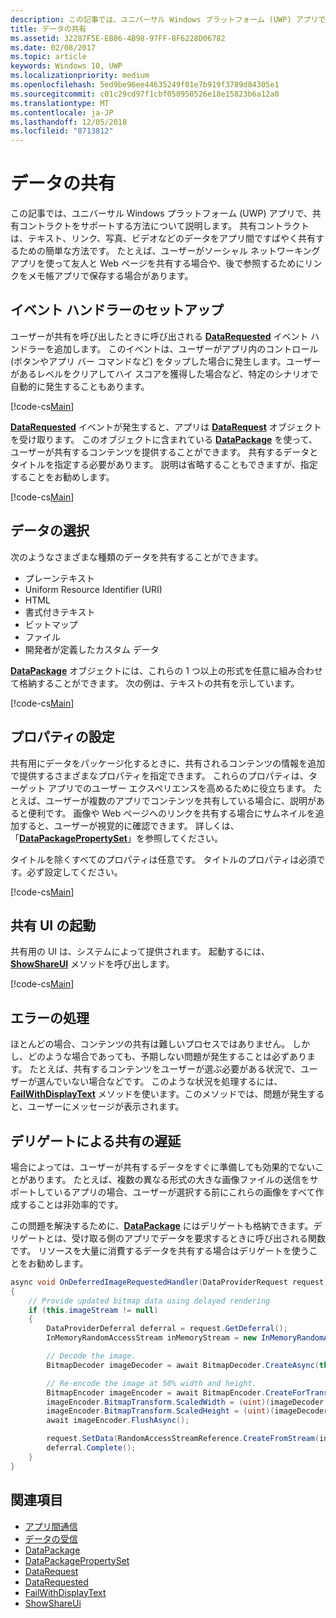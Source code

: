 ```yaml
---
description: この記事では、ユニバーサル Windows プラットフォーム (UWP) アプリで、共有コントラクトをサポートする方法について説明します。
title: データの共有
ms.assetid: 32287F5E-EB86-4B98-97FF-8F6228D06782
ms.date: 02/08/2017
ms.topic: article
keywords: Windows 10, UWP
ms.localizationpriority: medium
ms.openlocfilehash: 5ed9be96ee44635249f01e7b919f3789d84305e1
ms.sourcegitcommit: c01c29cd97f1cbf050950526e18e15823b6a12a0
ms.translationtype: MT
ms.contentlocale: ja-JP
ms.lasthandoff: 12/05/2018
ms.locfileid: "8713812"
---
```

# <a name="share-data"></a>データの共有


この記事では、ユニバーサル Windows プラットフォーム (UWP) アプリで、共有コントラクトをサポートする方法について説明します。 共有コントラクトは、テキスト、リンク、写真、ビデオなどのデータをアプリ間ですばやく共有するための簡単な方法です。 たとえば、ユーザーがソーシャル ネットワーキング アプリを使って友人と Web ページを共有する場合や、後で参照するためにリンクをメモ帳アプリで保存する場合があります。

## <a name="set-up-an-event-handler"></a>イベント ハンドラーのセットアップ

ユーザーが共有を呼び出したときに呼び出される [**DataRequested**](https://msdn.microsoft.com/library/windows/apps/Windows.ApplicationModel.DataTransfer.DataTransferManager.DataRequested) イベント ハンドラーを追加します。 このイベントは、ユーザーがアプリ内のコントロール (ボタンやアプリ バー コマンドなど) をタップした場合に発生します。ユーザーがあるレベルをクリアしてハイ スコアを獲得した場合など、特定のシナリオで自動的に発生することもあります。

[!code-cs[Main](./code/share_data/cs/MainPage.xaml.cs#SnippetPrepareToShare)]

[**DataRequested**](https://msdn.microsoft.com/library/windows/apps/Windows.ApplicationModel.DataTransfer.DataTransferManager.DataRequested) イベントが発生すると、アプリは [**DataRequest**](https://msdn.microsoft.com/library/windows/apps/Windows.ApplicationModel.DataTransfer.DataRequest) オブジェクトを受け取ります。 このオブジェクトに含まれている [**DataPackage**](https://msdn.microsoft.com/library/windows/apps/Windows.ApplicationModel.DataTransfer.DataPackage) を使って、ユーザーが共有するコンテンツを提供することができます。 共有するデータとタイトルを指定する必要があります。 説明は省略することもできますが、指定することをお勧めします。

[!code-cs[Main](./code/share_data/cs/MainPage.xaml.cs#SnippetCreateRequest)]

## <a name="choose-data"></a>データの選択

次のようなさまざまな種類のデータを共有することができます。

-   プレーンテキスト
-   Uniform Resource Identifier (URI)
-   HTML
-   書式付きテキスト
-   ビットマップ
-   ファイル
-   開発者が定義したカスタム データ

[**DataPackage**](https://msdn.microsoft.com/library/windows/apps/Windows.ApplicationModel.DataTransfer.DataPackage) オブジェクトには、これらの 1 つ以上の形式を任意に組み合わせて格納することができます。 次の例は、テキストの共有を示しています。

[!code-cs[Main](./code/share_data/cs/MainPage.xaml.cs#SnippetSetContent)]

## <a name="set-properties"></a>プロパティの設定

共有用にデータをパッケージ化するときに、共有されるコンテンツの情報を追加で提供するさまざまなプロパティを指定できます。 これらのプロパティは、ターゲット アプリでのユーザー エクスペリエンスを高めるために役立ちます。 たとえば、ユーザーが複数のアプリでコンテンツを共有している場合に、説明があると便利です。 画像や Web ページへのリンクを共有する場合にサムネイルを追加すると、ユーザーが視覚的に確認できます。 詳しくは、「[**DataPackagePropertySet**](https://msdn.microsoft.com/library/windows/apps/Windows.ApplicationModel.DataTransfer.DataPackagePropertySet)」を参照してください。

タイトルを除くすべてのプロパティは任意です。 タイトルのプロパティは必須です。必ず設定してください。

[!code-cs[Main](./code/share_data/cs/MainPage.xaml.cs#SnippetSetProperties)]

## <a name="launch-the-share-ui"></a>共有 UI の起動

共有用の UI は、システムによって提供されます。 起動するには、[**ShowShareUI**](https://msdn.microsoft.com/library/windows/apps/Windows.ApplicationModel.DataTransfer.DataTransferManager.ShowShareUI) メソッドを呼び出します。

[!code-cs[Main](./code/share_data/cs/MainPage.xaml.cs#SnippetShowUI)]

## <a name="handle-errors"></a>エラーの処理

ほとんどの場合、コンテンツの共有は難しいプロセスではありません。 しかし、どのような場合であっても、予期しない問題が発生することは必ずあります。 たとえば、共有するコンテンツをユーザーが選ぶ必要がある状況で、ユーザーが選んでいない場合などです。 このような状況を処理するには、[**FailWithDisplayText**](https://msdn.microsoft.com/library/windows/apps/Windows.ApplicationModel.DataTransfer.DataRequest.FailWithDisplayText(System.String)) メソッドを使います。このメソッドでは、問題が発生すると、ユーザーにメッセージが表示されます。

## <a name="delay-share-with-delegates"></a>デリゲートによる共有の遅延

場合によっては、ユーザーが共有するデータをすぐに準備しても効果的でないことがあります。 たとえば、複数の異なる形式の大きな画像ファイルの送信をサポートしているアプリの場合、ユーザーが選択する前にこれらの画像をすべて作成することは非効率的です。

この問題を解決するために、[**DataPackage**](https://msdn.microsoft.com/library/windows/apps/Windows.ApplicationModel.DataTransfer.DataPackage) にはデリゲートも格納できます。デリゲートとは、受け取る側のアプリでデータを要求するときに呼び出される関数です。 リソースを大量に消費するデータを共有する場合はデリゲートを使うことをお勧めします。

<!-- For some reason, this snippet was inline in the WDCML topic. Suggest moving to VS project with rest of snippets. -->
```cs
async void OnDeferredImageRequestedHandler(DataProviderRequest request)
{
    // Provide updated bitmap data using delayed rendering
    if (this.imageStream != null)
    {
        DataProviderDeferral deferral = request.GetDeferral();
        InMemoryRandomAccessStream inMemoryStream = new InMemoryRandomAccessStream();

        // Decode the image.
        BitmapDecoder imageDecoder = await BitmapDecoder.CreateAsync(this.imageStream);

        // Re-encode the image at 50% width and height.
        BitmapEncoder imageEncoder = await BitmapEncoder.CreateForTranscodingAsync(inMemoryStream, imageDecoder);
        imageEncoder.BitmapTransform.ScaledWidth = (uint)(imageDecoder.OrientedPixelHeight * 0.5);
        imageEncoder.BitmapTransform.ScaledHeight = (uint)(imageDecoder.OrientedPixelHeight * 0.5);
        await imageEncoder.FlushAsync();

        request.SetData(RandomAccessStreamReference.CreateFromStream(inMemoryStream));
        deferral.Complete();
    }
}
```

## <a name="see-also"></a>関連項目 

* [アプリ間通信](index.md)
* [データの受信](receive-data.md)
* [DataPackage](https://msdn.microsoft.com/library/windows/apps/windows.applicationmodel.datatransfer.datapackage.aspx)
* [DataPackagePropertySet](https://msdn.microsoft.com/library/windows/apps/windows.applicationmodel.datatransfer.datapackagepropertyset.aspx)
* [DataRequest](https://msdn.microsoft.com/library/windows/apps/windows.applicationmodel.datatransfer.datarequest.aspx)
* [DataRequested](https://msdn.microsoft.com/library/windows/apps/windows.applicationmodel.datatransfer.datatransfermanager.datarequested.aspx)
* [FailWithDisplayText](https://msdn.microsoft.com/library/windows/apps/windows.applicationmodel.datatransfer.datarequest.failwithdisplaytext.aspx)
* [ShowShareUi](https://msdn.microsoft.com/library/windows/apps/windows.applicationmodel.datatransfer.datatransfermanager.showshareui.aspx)
 

